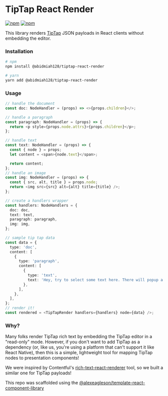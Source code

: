 # TipTap React Render

[![npm](https://img.shields.io/npm/v/@abidmiah128/tiptap-react-render.svg?style=flat)](https://www.npmjs.com/package/@abidmiah128/tiptap-react-render)
[![npm](https://img.shields.io/npm/dt/@abidmiah128/tiptap-react-render)](https://www.npmjs.com/package/@abidmiah128/tiptap-react-render)

This library renders [TipTap](https://tiptap.dev/) JSON payloads in React clients without embedding the editor.

### Installation

```sh
# npm
npm install @abidmiah128/tiptap-react-render

# yarn
yarn add @abidmiah128/tiptap-react-render
```

### Usage

```typescript
// handle the document
const doc: NodeHandler = (props) => <>{props.children}</>;

// handle a paragraph
const paragraph: NodeHandler = (props) => {
  return <p style={props.node.attrs}>{props.children}</p>;
};

// handle text
const text: NodeHandler = (props) => {
  const { node } = props;
  let content = <span>{node.text}</span>;

  return content;
};
// handle an image
const img: NodeHandler = (props) => {
  const { src, alt, title } = props.node;
  return <img src={src} alt={alt} title={title} />;
};

// create a handlers wrapper
const handlers: NodeHandlers = {
  doc: doc,
  text: text,
  paragraph: paragraph,
  img: img,
};

// sample tip tap data
const data = {
  type: 'doc',
  content: [
    {
      type: 'paragraph',
      content: [
        {
          type: 'text',
          text: 'Hey, try to select some text here. There will popup a menu for selecting some inline styles. Remember: you have full control about content and styling of this menu.',
        },
      ],
    },
  ],
};
// render it!
const rendered = <TipTapRender handlers={handlers} node={data} />;
```

### Why?

Many folks render TipTap rich text by embedding the TipTap editor in a "read-only" mode. However, if you don't want to add TipTap as a dependency (or, like us, you're using a platform that can't support it like React Native), then this is a simple, lightweight tool for mapping TipTap nodes to presentation components!

We were inspired by Contentful's [rich-text-react-renderer](https://github.com/contentful/rich-text/tree/master/packages/rich-text-react-renderer) tool, so we built a similar one for TipTap payloads!

This repo was scaffolded using the [@alexeagleson/template-react-component-library](https://github.com/alexeagleson/template-react-component-library)
